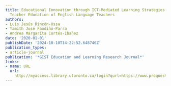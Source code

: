 ```yaml
---
title: Educational Innovation through ICT-Mediated Learning Strategies in the Initial
  Teacher Education of English Language Teachers
authors:
- Luis Jesús Rincón-Ussa
- Yamith José Fandiño-Parra
- Andrea Margarita Cortés-Ibañez
date: '2020-01-01'
publishDate: '2024-10-10T14:22:52.648746Z'
publication_types:
- article-journal
publication: '*GIST Education and Learning Research Journal*'
links:
- name: URL
  url: 
    http://myaccess.library.utoronto.ca/login?qurl=https://www.proquest.com/docview/2535415376?accountid=14771&bdid=38382&_bd=SKSGLiscYLi2jqKRvHn8N3USVnc%3D
---
```

